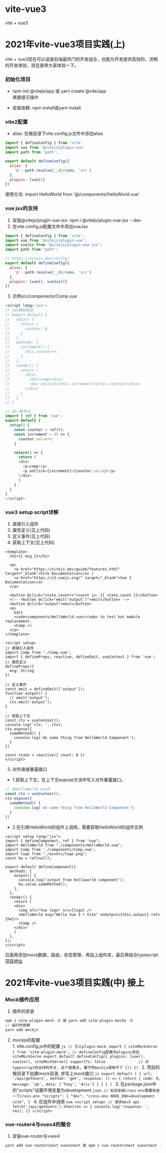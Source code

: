 # vite-vue3
vite + vue3

# 2021年vite-vue3项目实践(上)  
vite + vue3现在可以说是前端最热门的开发组合，也能为开发提供高效的，流畅的开发体验，现在我带大家体验一下。

### 初始化项目  
* npm init @vitejs/app 或 yarn create @vite/app  
再接提示操作

* 安装依赖: npm install或yarn install

### vite2配置
* alias: 在根目录下vite.config.js文件中添加alias
```js
import { defineConfig } from 'vite'
import vue from '@vitejs/plugin-vue'
import path from 'path';

export default defineConfig({
  alias: {
    '@': path.resolve(__dirname, 'src')
  },
  plugins: [vue()]
})
```
使用方法: import HelloWorld from '@/components/HelloWorld.vue'

### vue jsx的支持
1. 安装@vitejs/plugin-vue-jsx: npm i @vitejs/plugin-vue-jsx --dev
2. 在vite.config.js配置文件中添加vueJsx
```js
import { defineConfig } from 'vite';
import vue from '@vitejs/plugin-vue';
import vueJsx from '@vitejs/plugin-vue-jsx';
import path from 'path';

// https://vitejs.dev/config/
export default defineConfig({
  alias: {
    '@': path.resolve(__dirname, 'src')
  },
  plugins: [vue(), vueJsx()]
})
```
3. 示例src/components/Comp.vue
```js
<script lang='jsx'>
// jsx原始写法
// export default {
//   data() {
//     return {
//       counter: 0,
//     }
//   },
//   methods: {
//     increment() {
//       this.counter++;
//     }
//   },
//   render() {
//     return (
//       <div>
//         <div>comp</div>
//         <div onClick={this.increment}>{this.counter}</div>
//       </div>
//     )
//   }
// }

// 别一种写法
import { ref } from 'vue';
export default {
  setup() {
    const counter = ref(0);
    const increment = () => {
      counter.value++;
    }

    return() => {
      return (
      <div>
        <p>comp</p>
        <p onClick={increment}>{counter.value}</p>
      </div>
      )
    }
  }
}
</script>
```

### vue3 setup script详解
1. 直接引入组件
2. 属性定义(见上代码)
3. 定义事件(见上代码)
4. 获取上下文(见上代码)
```vue
<template>
  <h1>{{ msg }}</h1>

  <p>
    <a href="https://vitejs.dev/guide/features.html" target="_blank">Vite Documentation</a> |
    <a href="https://v3.vuejs.org/" target="_blank">Vue 3 Documentation</a>
  </p>

  <button @click="state.count++">count is: {{ state.count }}</button>
  <!-- <button @click="emit('output')">emit</button> -->
  <button @click="output">emit</button>
  <p>
    Edit
    <code>components/HelloWorld.vue</code> to test hot module replacement.
    <Comp />
  </p>
</template>

<script setup>
// 直接引入组件
import Comp from './Comp.vue';
import { defineProps, reactive, defineEmit, useContext } from 'vue';
// 属性定义
defineProps({
  msg: String
})

// 定义事件
const emit = defineEmit(['output']);
function output() {
  // emit('output');
  ctx.emit('output');
}

// 获取上下文
const ctx = useContext();
console.log('ctx: ', ctx);
ctx.expose({
  someMethod() {
    console.log('do some thing from HelloWorld Component');
  }
})

const state = reactive({ count: 0 })
</script>
```
5. 对外直接暴露接口 

  - 1.获取上下文，在上下文expose方法中写入对外暴露接口。
  ```js
  // 在HelloWorld.vue中
  const ctx = useContext();
  ctx.expose({
    someMethod() {
      console.log('do some thing from HelloWorld Component');
    }
  })
  ```
  - 2.在引用HelloWorld的组件上调用，需要获取HelloWorld的组件实例
  ```vue
  <script setup lang="jsx">
  import { defineComponent, ref } from "vue";
  import HelloWorld from "./components/HelloWorld.vue";
  import Comp from './components/Comp.vue';
  import logo from "./assets/logo.png";
  const hw = ref(null);

  export default defineComponent({
    methods: {
      output() {
        console.log('output from helloworld component');
        hw.value.someMethod();
      },
    },
    render() {
      return (
      <div>
        <img alt="Vue logo" src={logo} />
        <HelloWorld msg="Hello Vue 3 + Vite" onOutput={this.output} ref={hw}/>
        <Comp />
      </div>
      )
    },
  });
  </script>
  ```

  后面再添加mock数据，路由，状态管理，再加上组件库，最后再结合typescript.
  [项目地址](https://github.com/tonyshu168/vite-vue3)

  # 2021年vite-vue3项目实践(中) 接上

  ### Mock插件应用
  1. 插件的安装
  ```hs
  npm i vite-plugin-mock -D 或 yarn add vite-plugin-mocke -D
  // 运行时依赖
  yarn add mockjs
  ```
  2. mockjs的配置  
    1. vite.config.js中的配置
    ```js
      // 引入plugin-mock
      import { viteMockServe } from 'vite-plugin-mock';
      // defineConfig配置中plugins添加viteMockServe
      export default defineConfig({
        plugins: [vue(), vueJsx(), viteMockServe({
          supportTs: false               // 对typescript的支持的开关, 这个是重点, 要不然mockjs使用不了
        })]
      })
    ```
    2. 项目的根目录下创建mock目录, 并写上mock接口
    ```js
    export default [
      {
        url: '/api/getUsers',
        method: 'get',
        response: () => {
          return {
            code: 0,
            message: 'ok',
            data: ['Tony', 'Aric']
          }
        }
      }
    ]
    ```
    3. 在package.json中的"scripts"设置环境变量为development
    ```json
    // 如没安装cross-env需要安装一下cross-env
    "scripts": {
      "dev": "cross-env NODE_ENV=development vite",
    }
    ```
    4. 在组件中调用
    ```vue
    <script setup>
    // 请求mock api
    fetch('/api/getUsers').then(res => {
      console.log('response: ', res);
    })
    </script>
    ```

  ### vue-router4与vuex4的整合
  1. 安装vue-router与vuex4
```hs
yarn add vue-router@next vuex@next 或 npm i vue-router@next vuex@next --save
```

